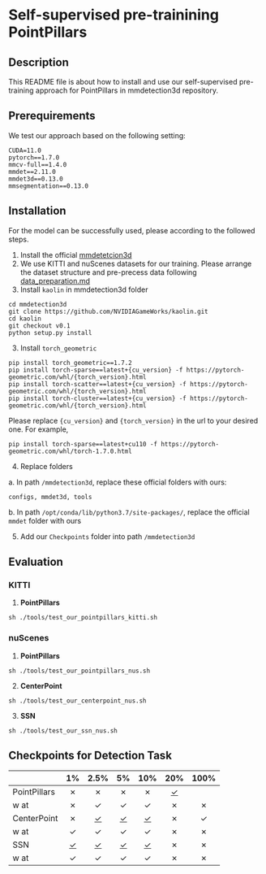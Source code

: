# Self-supervised pre-trainining PointPillars

## Description

This README file is about how to install and use our self-supervised pre-training approach for PointPillars in mmdetection3d repository.

## Prerequirements

We test our approach based on the following setting:

```
CUDA=11.0
pytorch==1.7.0
mmcv-full==1.4.0
mmdet==2.11.0
mmdet3d==0.13.0
mmsegmentation==0.13.0
```

## Installation

For the model can be successfully used, please according to the followed steps.
1. Install the official [mmdetetcion3d](https://github.com/open-mmlab/mmdetection3d/blob/master/docs/en/getting_started.md)
2. We use KITTI and nuScenes datasets for our training. Please arrange the dataset structure and pre-precess data following [data_preparation.md](https://github.com/open-mmlab/mmdetection3d/blob/v1.0.0.dev0/docs/en/data_preparation.md)
3. Install `kaolin` in mmdetection3d folder
```
cd mmdetection3d
git clone https://github.com/NVIDIAGameWorks/kaolin.git
cd kaolin
git checkout v0.1
python setup.py install
```
3. Install `torch_geometric`

```
pip install torch_geometric==1.7.2
pip install torch-sparse==latest+{cu_version} -f https://pytorch-geometric.com/whl/{torch_version}.html
pip install torch-scatter==latest+{cu_version} -f https://pytorch-geometric.com/whl/{torch_version}.html
pip install torch-cluster==latest+{cu_version} -f https://pytorch-geometric.com/whl/{torch_version}.html
```
Please replace `{cu_version}` and `{torch_version}` in the url to your desired one.
For example,
```
pip install torch-sparse==latest+cu110 -f https://pytorch-geometric.com/whl/torch-1.7.0.html
```

4. Replace folders 

a. In path `/mmdetection3d`, replace these official folders with ours:
```
configs, mmdet3d, tools
```
b. In path `/opt/conda/lib/python3.7/site-packages/`, replace the official `mmdet` folder with ours

5. Add our `Checkpoints` folder into path `/mmdetection3d`

## Evaluation
### KITTI
1. **PointPillars**

`sh ./tools/test_our_pointpillars_kitti.sh`

### nuScenes

1. **PointPillars**

`sh ./tools/test_our_pointpillars_nus.sh`

2. **CenterPoint**

`sh ./tools/test_our_centerpoint_nus.sh`

3. **SSN**

`sh ./tools/test_our_ssn_nus.sh`

## Checkpoints for Detection Task
|             | 1% |2.5%|5%|10%|20%|100%|
|-------------|:--:|:--:|:--:|:---:|:---:|:---:|
|PointPillars | ✗         | ✗            | ✗           | ✗      | [✓](https://drive.google.com/drive/folders/1kcvwXw8yH3kB6WbscdA1PrxWldQQ6VUh?usp=sharing)    |
|w at| ✗ | ✓ | ✓ | ✓ | ✗ | ✗ |
|CenterPoint | ✗         | [✓]()            | [✓]()           | [✓]()      | ✗   | ✓    |
|w at| ✓ | ✓ | ✓ | ✓ | ✗ | ✗ |
|SSN          | [✓]()| [✓]()| [✓]()| [✓]()      | ✗   | ✗    |
|w at| ✓ | ✓ | ✓ | ✓ | ✗ | ✗ |

